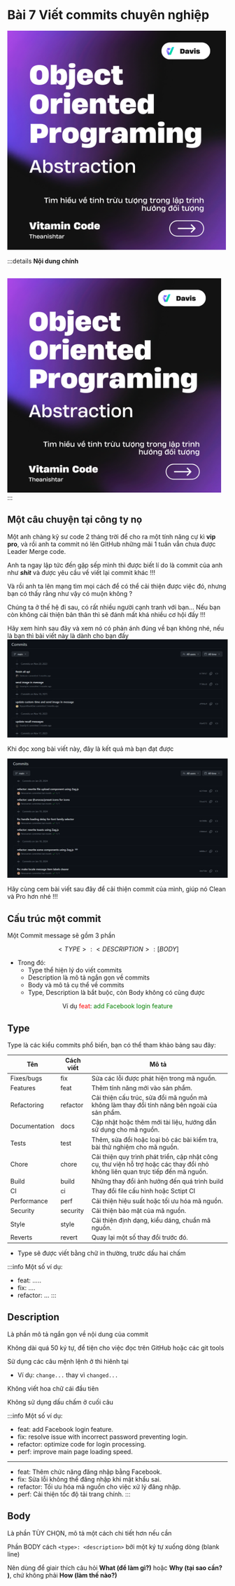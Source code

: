 

# Bài 7 Viết commits chuyên nghiệp


<img src="https://github.com/dangtranhuu/images/blob/main/angurvad/java-oop/session5/abstraction-javaoop/1.png?raw=true" alt="Image 1" style="width:500px; height:50%;">

:::details <b>Nội dung chính</b>

<br>

<div class="scroll" style="width: 100%; overflow-x: auto; white-space: nowrap;">
  <div style="display: inline-block; margin-right: 15px;">
    <img src="https://github.com/dangtranhuu/images/blob/main/angurvad/java-oop/session5/abstraction-javaoop/1.png?raw=true" alt="Image 1" style="width:500px; height:50%;object-fit: cover; margin:0px;">
  </div>
  <div style="display: inline-block; margin-right: 15px;">
    <img src="https://github.com/dangtranhuu/images/blob/main/angurvad/java-oop/session5/abstraction-javaoop/2.png?raw=true" alt="Image 2" style="width:500px; height:50%;object-fit: cover; margin:0px;">
  </div>
  <div style="display: inline-block; margin-right: 15px;">
    <img src="https://github.com/dangtranhuu/images/blob/main/angurvad/java-oop/session5/abstraction-javaoop/3.png?raw=true" alt="Image 3" style="width:500px; height:50%;object-fit: cover; margin:0px;">
  </div>
  <div style="display: inline-block; margin-right: 15px;">
    <img src="https://github.com/dangtranhuu/images/blob/main/angurvad/java-oop/session5/abstraction-javaoop/4.png?raw=true" alt="Image 1" style="width:500px; height:50%;object-fit: cover; margin:0px;">
  </div>
  <div style="display: inline-block; margin-right: 15px;">
    <img src="https://github.com/dangtranhuu/images/blob/main/angurvad/java-oop/session5/abstraction-javaoop/5.png?raw=true" alt="Image 1" style="width:500px; height:50%;object-fit: cover; margin:0px;">
  </div>
  <div style="display: inline-block; margin-right: 15px;">
    <img src="https://github.com/dangtranhuu/images/blob/main/angurvad/java-oop/session5/abstraction-javaoop/6.png?raw=true" alt="Image 1" style="width:500px; height:50%;object-fit: cover; margin:0px;">
  </div>
  <div style="display: inline-block; margin-right: 15px;">
    <img src="https://github.com/dangtranhuu/images/blob/main/angurvad/java-oop/session5/abstraction-javaoop/7.png?raw=true" alt="Image 1" style="width:500px; height:50%;object-fit: cover; margin:0px;">
  </div>
  <div style="display: inline-block; margin-right: 15px;">
    <img src="https://github.com/dangtranhuu/images/blob/main/angurvad/java-oop/session5/abstraction-javaoop/8.png?raw=true" alt="Image 1" style="width:500px; height:50%;object-fit: cover; margin:0px;">
  </div>
  <div style="display: inline-block; margin-right: 15px;">
    <img src="https://github.com/dangtranhuu/images/blob/main/angurvad/java-oop/session5/abstraction-javaoop/9.png?raw=true" alt="Image 1" style="width:500px; height:50%;object-fit: cover; margin:0px;">
  </div>
  <div style="display: inline-block; margin-right: 15px;">
    <img src="https://github.com/dangtranhuu/images/blob/main/angurvad/java-oop/session5/abstraction-javaoop/10.png?raw=true" alt="Image 1" style="width:500px; height:50%;object-fit: cover; margin:0px;">
  </div>
  <div style="display: inline-block; margin-right: 15px;">
    <img src="https://github.com/dangtranhuu/images/blob/main/angurvad/java-oop/session5/abstraction-javaoop/11.png?raw=true" alt="Image 1" style="width:500px; height:50%;object-fit: cover; margin:0px;">
  </div>
  <div style="display: inline-block; margin-right: 15px;">
    <img src="https://github.com/dangtranhuu/images/blob/main/angurvad/java-oop/session5/abstraction-javaoop/12.png?raw=true" alt="Image 1" style="width:500px; height:50%;object-fit: cover; margin:0px;">
  </div>
  <div style="display: inline-block; margin-right: 15px;">
    <img src="https://github.com/dangtranhuu/images/blob/main/angurvad/java-oop/session5/abstraction-javaoop/13.png?raw=true" alt="Image 1" style="width:500px; height:50%;object-fit: cover; margin:0px;">
  </div>
  <div style="display: inline-block; margin-right: 15px;">
    <img src="https://github.com/dangtranhuu/images/blob/main/angurvad/java-oop/session5/abstraction-javaoop/14.png?raw=true" alt="Image 1" style="width:500px; height:50%;object-fit: cover; margin:0px;">
  </div>
  <!-- Add more slides as needed -->
</div>
::: 


## Một câu chuyện tại công ty nọ

Một anh chàng kỹ sư code 2 tháng trời để cho ra một tính năng cự kì **vip pro**, và rồi anh ta commit nó lên GitHub những mãi 1 tuần vẫn chưa được Leader Merge code. 

Anh ta ngay lập tức đến gặp sếp mình thì được biết lí do là commit của anh như ***shit*** và được yêu cầu về viết lại commit khác !!!

Và rồi anh ta lên mạng tìm mọi cách để có thể cải thiện được việc đó, nhưng bạn có thấy rằng như vậy có muộn không ?

Chúng ta ở thế hệ đi sau, có rất nhiều người cạnh tranh với bạn... Nếu bạn còn không cải thiện bản thân thì sẽ đánh mất khá nhiều cơ hội đấy !!!

Hãy xem hình sau đây và xem nó có phản ánh đúng về bạn không nhé, nếu là bạn thì bài viết này là dành cho bạn đấy
![](https://github.com/dangtranhuu/images/blob/main/angurvad/github/sesstion7/commits-bad.png?raw=true)

Khi đọc xong bài viết này, đây là kết quả mà bạn đạt được

![](https://github.com/dangtranhuu/images/blob/main/angurvad/github/sesstion7/commit-good.png?raw=true)


Hãy cùng cem bài viết sau đây để cải thiện commit của mình, giúp nó Clean và Pro hơn nhé !!!

## Cấu trúc một commit

Một Commit message sẽ gồm 3 phần

$$
<TYPE>:<DESCRIPTION>:[BODY]
$$

- Trong đó:
  - Type thể hiện lý do viết commits
  - Description là mô tả ngắn gọn về commits
  - Body và mô tả cụ thể về commits
  - Type, Description là bắt buộc, còn Body không có cũng được


<p align="center"> Ví dụ
<span style="color: red;">feat</span>: <span style="color: green;">add Facebook login feature</span>
</p>


## Type

Type là các kiểu commits phổ biến, bạn có thể tham khảo bảng sau đây:

| Tên            | Cách viết  | Mô tả                                                   |
|----------------|------------|---------------------------------------------------------|
| Fixes/bugs     | fix        | Sửa các lỗi được phát hiện trong mã nguồn.             |
| Features       | feat       | Thêm tính năng mới vào sản phẩm.                        |
| Refactoring    | refactor   | Cải thiện cấu trúc, sửa đổi mã nguồn mà không làm thay đổi tính năng bên ngoài của sản phẩm. |
| Documentation  | docs       | Cập nhật hoặc thêm mới tài liệu, hướng dẫn sử dụng cho mã nguồn. |
| Tests          | test       | Thêm, sửa đổi hoặc loại bỏ các bài kiểm tra, bài thử nghiệm cho mã nguồn. |
| Chore          | chore      | Cải thiện quy trình phát triển, cập nhật công cụ, thư viện hỗ trợ hoặc các thay đổi nhỏ không liên quan trực tiếp đến mã nguồn. |
| Build          | build       | Những thay đổi ảnh hưởng đến quá trình build          |
| CI             |   ci        | Thay đổi file cấu hình hoặc Sctipt CI          |
| Performance    | perf       | Cải thiện hiệu suất hoặc tối ưu hóa mã nguồn.          |
| Security       | security   | Cải thiện bảo mật của mã nguồn.                         |
| Style          | style      | Cải thiện định dạng, kiểu dáng, chuẩn mã nguồn.       |
| Reverts        | revert     | Quay lại một số thay đổi trước đó.                     |

- Type sẽ được viết bằng chữ in thường, trước dấu hai chấm


:::info Một số ví dụ:

- feat: .....
- fix: ....
- refactor: ...
:::


## Description

Là phần mô tả ngắn gọn về nội dung của commit

Không dài quá 50 ký tự, để tiện cho việc đọc trên GitHub hoặc các git tools

Sử dụng các câu mệnh lệnh ở thì hiênh tại
- Ví dụ: `change...` thay vì `changed...`

Không viết hoa chữ cái đầu tiên

Không sử dụng dấu chấm ở cuối câu



:::info Một số ví dụ:

- feat: add Facebook login feature.
- fix: resolve issue with incorrect password preventing login.
- refactor: optimize code for login processing.
- perf: improve main page loading speed.

--------------------
- feat: Thêm chức năng đăng nhập bằng Facebook.
- fix: Sửa lỗi không thể đăng nhập khi mật khẩu sai.
- refactor: Tối ưu hóa mã nguồn cho việc xử lý đăng nhập.
- perf: Cải thiện tốc độ tải trang chính.
:::

## Body

Là phần TÙY CHỌN, mô tả một cách chi tiết hơn nếu cần

Phần BODY cách `<type>: <description>` bởi một ký tự xuống dòng (blank line)

Nên dùng để giair thích câu hỏi **What (để làm gì?)** hoặc **Why (tại sao cần? )**, chứ không phải **How (làm thế nào?)**